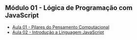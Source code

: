 ## Módulo 01 - Lógica de Programação com JavaScript

- [Aula 01 - Pilares do Pensamento Computacional](pilares-do-pensamento-computacional/readme.md)
- [Aula 02 - Introdução a Linguagem JavaScript](introducao-a-linguagem-javascript/readme.md)
